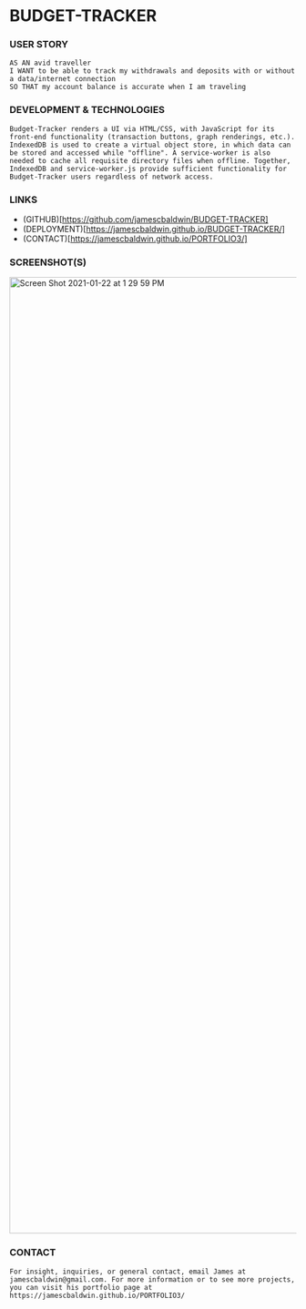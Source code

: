 # BUDGET-TRACKER

### USER STORY
``` 
AS AN avid traveller
I WANT to be able to track my withdrawals and deposits with or without a data/internet connection
SO THAT my account balance is accurate when I am traveling 
```

### DEVELOPMENT & TECHNOLOGIES
```
Budget-Tracker renders a UI via HTML/CSS, with JavaScript for its front-end functionality (transaction buttons, graph renderings, etc.). IndexedDB is used to create a virtual object store, in which data can be stored and accessed while "offline". A service-worker is also needed to cache all requisite directory files when offline. Together, IndexedDB and service-worker.js provide sufficient functionality for Budget-Tracker users regardless of network access.
```
### LINKS
* (GITHUB)[https://github.com/jamescbaldwin/BUDGET-TRACKER]
* (DEPLOYMENT)[https://jamescbaldwin.github.io/BUDGET-TRACKER/]
* (CONTACT)[https://jamescbaldwin.github.io/PORTFOLIO3/]
### SCREENSHOT(S)
<img width="1680" alt="Screen Shot 2021-01-22 at 1 29 59 PM" src="https://user-images.githubusercontent.com/70229636/105530599-01447900-5cb6-11eb-94c7-b74e142067f6.png">

### CONTACT 
```For insight, inquiries, or general contact, email James at jamescbaldwin@gmail.com. For more information or to see more projects, you can visit his portfolio page at https://jamescbaldwin.github.io/PORTFOLIO3/```